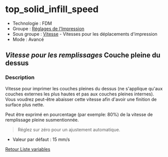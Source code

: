 # top_solid_infill_speed

* Technologie : FDM
* Groupe : [Réglages de l'Impression](../print_settings/print_settings.md)
* Sous groupe : [Vitesse](../print_settings/print_settings.md#vitesse) - Vitesses pour les déplacements d'impression
* Mode : Avancé

## *Vitesse pour les remplissages*  Couche pleine du dessus

### Description

Vitesse pour imprimer les couches pleines du dessus (ne s'applique qu'aux couches externes les plus hautes et pas aux couches pleines internes).
Vous voudrez peut-être abaisser cette vitesse afin d'avoir une finition de surface plus nette.

Peut être exprimé en pourcentage (par exemple: 80%) de la vitesse de remplissage pleine susmentionnée.

> Réglez sur zéro pour un ajustement automatique.

* Valeur par défaut : 15 mm/s

[Retour Liste variables](variable_list.md)